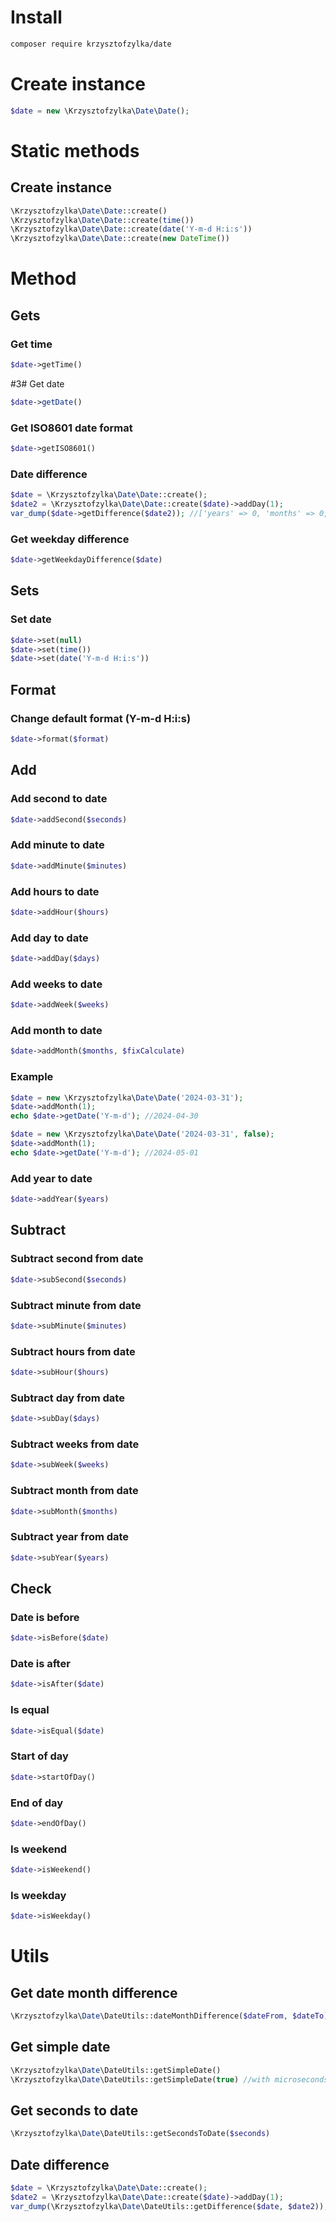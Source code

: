 # Install
```bash
composer require krzysztofzylka/date
```

# Create instance
```php
$date = new \Krzysztofzylka\Date\Date();
```

# Static methods
## Create instance
```php
\Krzysztofzylka\Date\Date::create()
\Krzysztofzylka\Date\Date::create(time())
\Krzysztofzylka\Date\Date::create(date('Y-m-d H:i:s'))
\Krzysztofzylka\Date\Date::create(new DateTime())
```

# Method
## Gets
### Get time
```php
$date->getTime()
```
#3# Get date
```php
$date->getDate()
```
### Get ISO8601 date format
```php
$date->getISO8601()
```
### Date difference
```php
$date = \Krzysztofzylka\Date\Date::create();
$date2 = \Krzysztofzylka\Date\Date::create($date)->addDay(1);
var_dump($date->getDifference($date2)); //['years' => 0, 'months' => 0, 'days' => 1, 'hours' => 0, 'minutes' => 0, 'seconds' => 0]
```
### Get weekday difference
```php
$date->getWeekdayDifference($date)
```

## Sets
### Set date
```php
$date->set(null)
$date->set(time())
$date->set(date('Y-m-d H:i:s'))
```

## Format
### Change default format (Y-m-d H:i:s)
```php
$date->format($format)
```

## Add
### Add second to date
```php
$date->addSecond($seconds)
```
### Add minute to date
```php
$date->addMinute($minutes)
```
### Add hours to date
```php
$date->addHour($hours)
```
### Add day to date
```php
$date->addDay($days)
```
### Add weeks to date
```php
$date->addWeek($weeks)
```
### Add month to date
```php
$date->addMonth($months, $fixCalculate)
```
### Example
```php
$date = new \Krzysztofzylka\Date\Date('2024-03-31');
$date->addMonth(1);
echo $date->getDate('Y-m-d'); //2024-04-30

$date = new \Krzysztofzylka\Date\Date('2024-03-31', false);
$date->addMonth(1);
echo $date->getDate('Y-m-d'); //2024-05-01
```
### Add year to date
```php
$date->addYear($years)
```

## Subtract
### Subtract second from date
```php
$date->subSecond($seconds)
```
### Subtract minute from date
```php
$date->subMinute($minutes)
```
### Subtract hours from date
```php
$date->subHour($hours)
```
### Subtract day from date
```php
$date->subDay($days)
```
### Subtract weeks from date
```php
$date->subWeek($weeks)
```
### Subtract month from date
```php
$date->subMonth($months)
```
### Subtract year from date
```php
$date->subYear($years)
```

## Check
### Date is before
```php
$date->isBefore($date)
```
### Date is after
```php
$date->isAfter($date)
```
### Is equal
```php
$date->isEqual($date)
```
### Start of day
```php
$date->startOfDay()
```
### End of day
```php
$date->endOfDay()
```
### Is weekend
```php
$date->isWeekend()
```
### Is weekday
```php
$date->isWeekday()
```

# Utils
## Get date month difference
```php
\Krzysztofzylka\Date\DateUtils::dateMonthDifference($dateFrom, $dateTo)
```
## Get simple date
```php
\Krzysztofzylka\Date\DateUtils::getSimpleDate()
\Krzysztofzylka\Date\DateUtils::getSimpleDate(true) //with microseconds
```
## Get seconds to date
```php
\Krzysztofzylka\Date\DateUtils::getSecondsToDate($seconds)
```
## Date difference
```php
$date = \Krzysztofzylka\Date\Date::create();
$date2 = \Krzysztofzylka\Date\Date::create($date)->addDay(1);
var_dump(\Krzysztofzylka\Date\DateUtils::getDifference($date, $date2)); //['years' => 0, 'months' => 0, 'days' => 1, 'hours' => 0, 'minutes' => 0, 'seconds' => 0]
```